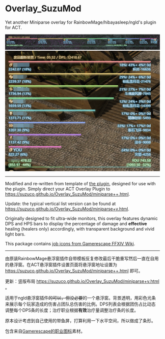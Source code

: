 # Overlay_SuzuMod
Yet another Miniparse overlay for RainbowMage/hibayasleep/ngld's plugin for ACT.

![Preview: horizontal](/Sample.png)
![Preview: vertical](/Sample_v.png)

---
Modified and re-written from template of [the plugin](https://github.com/ngld/OverlayPlugin), designed for use with the plugin. Simply direct your ACT Overlay Plugin to https://suzuco.github.io/Overlay_SuzuMod/miniparse++.html.

Update: the typical vertical list version can be found at https://suzuco.github.io/Overlay_SuzuMod/miniparse+v.html.

Originally designed to fit ultra-wide monitors, this overlay features dynamic DPS and HPS bars to display the percentage of damage and **effective** healing (healers only) accordingly, with transparent background and vivid light bars.

This package contains [job icons from Gamerescape FFXIV Wiki](https://ffxiv.gamerescape.com/wiki/Dictionary_of_Icons).

---
由原装RainbowMage悬浮窗插件自带模板反复修改最后干脆重写然后一直在自用的悬浮窗。在ACT悬浮窗插件设置页面将悬浮窗地址设置为 https://suzuco.github.io/Overlay_SuzuMod/miniparse++.html 即可。

更新：竖版布局 https://suzuco.github.io/Overlay_SuzuMod/miniparse+v.html 。

适用于ngld悬浮窗插件~~的可以，但没必要~~的一个悬浮窗。背景透明，用彩色光条来展示每个玩家造成的伤害占团队总伤害的比例。DPS列表会根据团伤占比动态调整每个DPS条的长度；治疗职业根据**有效**治疗量调整治疗条的长度。

原本设计考虑到自己使用的带鱼屏，打算利用一下水平空间，所以做成了条形。

包含来自[Gamerescape的职业图标](https://ffxiv.gamerescape.com/wiki/Dictionary_of_Icons)素材。

